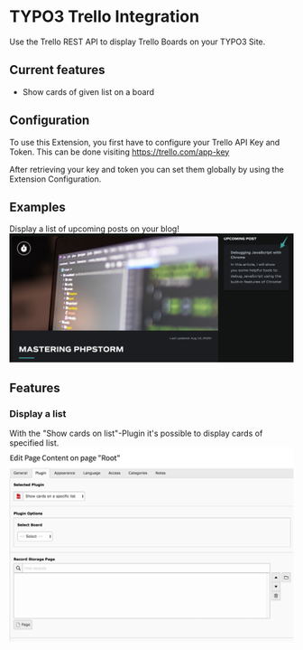 # TYPO3 Trello Integration
Use the Trello REST API to display Trello Boards on your TYPO3 Site.

## Current features
- Show cards of given list on a board

## Configuration
To use this Extension, you first have to configure your Trello API Key and Token.
This can be done visiting https://trello.com/app-key

After retrieving your key and token you can set them globally by using the Extension Configuration.

## Examples
Display a list of upcoming posts on your blog!
![Show card of a list example](Documentation/Usage.png)

## Features

### Display a list
With the "Show cards on list"-Plugin it's possible to display cards of specified list.
![Show Cards on List demo](Documentation/ShowCardsOnList.gif)